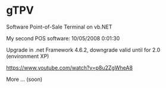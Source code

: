 # gTPV
Software Point-of-Sale Terminal on vb.NET

My second POS software: 10/05/2008 0:01:30

Upgrade in .net Framework 4.6.2, downgrade valid until for 2.0 (environment XP)

https://www.youtube.com/watch?v=p8u2ZgWheA8

More ... (soon)
